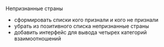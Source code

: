 Непризнанные страны

- сформировать списки кого признали и кого не признали
- убрать из позитивного списка непризнанные страны
- добавить интерфейс для вывода четырех категорий взаимоотношений

